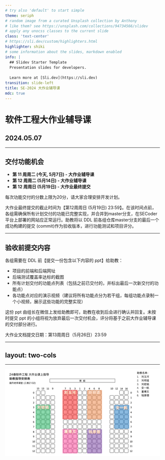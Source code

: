 ```yaml
---
# try also 'default' to start simple
theme: seriph
# random image from a curated Unsplash collection by Anthony
# like them? see https://unsplash.com/collections/94734566/slidev
# apply any unocss classes to the current slide
class: 'text-center'
# https://sli.dev/custom/highlighters.html
highlighter: shiki
# some information about the slides, markdown enabled
info: |
  ## Slidev Starter Template
  Presentation slides for developers.

  Learn more at [Sli.dev](https://sli.dev)
transition: slide-left
title: SE-2024 大作业辅导课
mdc: true
---
```

# 软件工程大作业辅导课
## 2024.05.07
---

## 交付功能机会

- **第 11 周周二 (今天, 5月7日) - 大作业辅导课**
- **第 12 周周二 (5月14日) - 大作业辅导课**
- **第 12 周周日 (5月19日) - 大作业最终提交**

每次功能交付的分数上限为20分，请大家合理安排开发计划。

大作业最终提交的截止时间为<span v-mark.underline.orange>【第12周周日 (5月19日) 23:59】</span>。在该时间点前，各组需确保所有计划交付的功能已完整实现，并合并到<span v-mark.circle.blue>master分支</span>，在SECoder平台上部署的网站应正常运行。助教将以 DDL 前各组仓库master分支的<span v-mark.underline.orange>最后一个成功构建的提交 (commit)</span>作为验收版本，进行功能测试和项目评分。

---

## 验收前提交内容

各组需要在 DDL 前【提交一份包含以下内容的 ppt】给助教：
- 项目的前端和后端网址
- 后端测试覆盖率达标的截图
- 所有计划交付的功能点列表（包括之前已交付的，并标出最后一次新交付的功能点）
- 各功能点对应的演示视频（建议将所有功能点分为若干组，每组功能点录制一个小视频，展示这些功能的完整实现）

这份 ppt 由组长在微信上发给助教即可，助教在收到后会进行确认并回复。未按时提交 ppt 的小组将视为放弃最后一次交付机会，评分将基于之前大作业辅导课的交付部分进行。

大作业文档提交日期：第13周周日（5月26日）23:59

---
layout: two-cols
---


<template v-slot:default>

## 📢 期中座谈会邀请

我们将于【5月14日(下周二) 课后 12:30-14:00】在东主楼 10-103举办期中座谈会，大家可以询问任何自己关心的问题，并对软件工程课程给出建议，同时我们还会准备可自选的午餐 (见问卷)，欢迎大家参加！

<img src="/24春软工期中座谈会邀请二维码.png" width="300px">

</template>
<template v-slot:right>

截止 5月12日中午12:00。
</template>

---

![123](/pd_seats.png)
